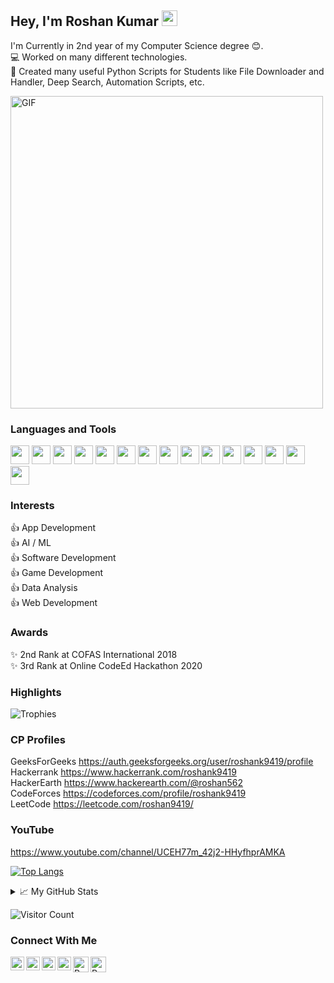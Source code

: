 ## Hey, I'm Roshan Kumar <img src="https://media.giphy.com/media/hvRJCLFzcasrR4ia7z/giphy.gif" width="25px">

I'm Currently in 2nd year of my Computer Science degree 😊.  
💻 Worked on many different technologies.  
📜 Created many useful Python Scripts for Students like File Downloader and Handler, Deep Search, Automation Scripts, etc.  

<img alt="GIF" src="https://github.com/roshan9419/roshan9419/blob/master/hadder.gif?raw=true" width="500"/>  

### Languages and Tools  

<code><img height="30" src="https://img.icons8.com/color/48/000000/c-plus-plus-logo.png"/></code>
<code><img height="30" src="https://img.icons8.com/color/48/000000/python.png"/></code>
<code><img height="30" src="https://img.icons8.com/color/48/000000/c-programming.png"/></code>
<code><img height="30" src="https://img.icons8.com/color/48/000000/kotlin.png"/></code>
<code><img height="30" src="https://img.icons8.com/color/48/000000/java-coffee-cup-logo.png"/></code>
<code><img height="30" src="https://img.icons8.com/color/48/000000/html-5.png"/></code>
<code><img height="30" src="https://img.icons8.com/color/48/000000/css3.png"/></code>
<code><img height="30" src="https://img.icons8.com/color/48/000000/javascript.png"/></code>
<code><img height="30" src="https://img.icons8.com/fluent/48/000000/android-os.png"/></code>
<code><img height="30" src="https://img.icons8.com/color/48/000000/firebase.png"/></code>
<code><img height="30" src="https://img.icons8.com/color/48/000000/flutter.png"/></code>
<code><img height="30" src="https://img.icons8.com/color/48/000000/oracle-logo.png"/></code>
<code><img height="30" src="https://img.icons8.com/fluent/48/000000/github.png"/></code>
<code><img height="30" src="https://img.icons8.com/ios-filled/50/000000/unity.png"/></code>
<code><img height="30" src="https://img.icons8.com/officel/16/000000/selenium-test-automation.png"/></code>  

### Interests
👍 App Development  
👍 AI / ML  
👍 Software Development  
👍 Game Development  
👍 Data Analysis  
👍 Web Development    

### Awards
✨ 2nd Rank at COFAS International 2018  
✨ 3rd Rank at Online CodeEd Hackathon 2020  

### **Highlights**

![Trophies](https://github-profile-trophy.vercel.app/?username=roshan9419&theme=dracula&column=7&margin-w=15&margin-h=15)

### CP Profiles
 GeeksForGeeks  https://auth.geeksforgeeks.org/user/roshank9419/profile  
 Hackerrank     https://www.hackerrank.com/roshank9419  
 HackerEarth    https://www.hackerearth.com/@roshan562  
 CodeForces     https://codeforces.com/profile/roshank9419  
 LeetCode       https://leetcode.com/roshan9419/  
 
### YouTube
 https://www.youtube.com/channel/UCEH77m_42j2-HHyfhprAMKA  
 
 [![Top Langs](https://github-readme-stats.vercel.app/api/top-langs/?username=roshan9419&theme=merko)](https://github.com/roshan9419)

<details>
<summary>📈 My GitHub Stats</summary>

<p align="center"> <img src="https://github-readme-stats.vercel.app/api?username=roshan9419&show_icons=true&theme=gotham" alt="roshan9419" />

</details>


 ![Visitor Count](https://profile-counter.glitch.me/{roshan9419}/count.svg)

### Connect With Me
<a href="https://www.linkedin.com/in/roshan-kumar-a18b76179/" target="_blank">
  <img align="left" alt="Roshan's LinkdeIN" width="22px" src="https://img.icons8.com/fluent/48/000000/linkedin.png" />
</a>
<a href="https://twitter.com/RoshanK70963497/" target="_blank">
  <img align="left" alt="Roshan Kumar | Twitter" width="22px" src="https://img.icons8.com/color/48/000000/twitter--v2.png" />
</a>
<a href="https://t.me/roshank9419/" target="_blank">
  <img align="left" alt="Roshan's Telegram" width="22px" src="https://img.icons8.com/color/48/000000/telegram-app--v4.png" />
</a>
<a href="https://www.instagram.com/roshank9419/" target="_blank">
  <img align="left" alt="Roshan's Instagram" width="22px" src="https://img.icons8.com/fluent/48/000000/instagram-new.png" />
</a>
<a href="roshank9419@gmail.com" target="_blank">
  <img align="left" alt="Roshan's Email" width="25px" src="https://img.icons8.com/fluent/48/000000/gmail--v2.png" />
</a>
<a href="https://dev.to/roshan9419" target="_blank">
  <img src="https://d2fltix0v2e0sb.cloudfront.net/dev-badge.svg" alt="Roshan Kumar's DEV Profile" width="25px">
</a>
